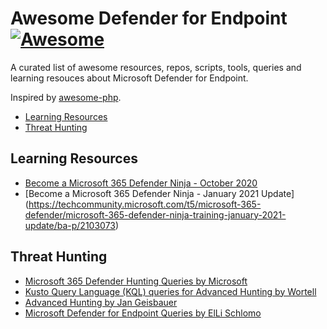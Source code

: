 # Awesome Defender for Endpoint [![Awesome](https://cdn.rawgit.com/sindresorhus/awesome/d7305f38d29fed78fa85652e3a63e154dd8e8829/media/badge.svg)](https://github.com/sindresorhus/awesome)

A curated list of awesome resources, repos, scripts, tools, queries and learning resouces about Microsoft Defender for Endpoint.

Inspired by [awesome-php](https://github.com/ziadoz/awesome-php).

- [Learning Resources](#learning-resources)
- [Threat Hunting](#threat-hunting)

## Learning Resources

- [Become a Microsoft 365 Defender Ninja - October 2020](https://techcommunity.microsoft.com/t5/microsoft-365-defender/become-a-microsoft-365-defender-ninja/ba-p/1789376)
- [Become a Microsoft 365 Defender Ninja - January 2021 Update] (<https://techcommunity.microsoft.com/t5/microsoft-365-defender/microsoft-365-defender-ninja-training-january-2021-update/ba-p/2103073>)

## Threat Hunting

- [Microsoft 365 Defender Hunting Queries by Microsoft](https://github.com/microsoft/Microsoft-365-Defender-Hunting-Queries)
- [Kusto Query Language (KQL) queries for Advanced Hunting by Wortell](https://github.com/wortell/KQL)
- [Advanced Hunting by Jan Geisbauer](https://github.com/jangeisbauer/AdvancedHunting)
- [Microsoft Defender for Endpoint Queries by ElLi Schlomo](https://github.com/eshlomo1/Microsoft-Defender-for-Endpoint-Queries)
